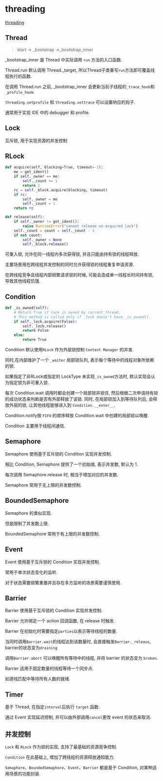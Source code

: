 # threading

[threading](https://docs.python.org/3/library/threading.html)

## Thread

> start -> _bootstrap ->_bootstrap_inner

_bootstrap_inner 是 Thread 中实际调用 `run` 方法的入口函数.

Thread.run 默认调用 Thread._target, 所以Thread子类重写`run`方法即可覆盖线程执行的函数.

在调用 Thread.run 之前, _bootstrap_inner 会更新当前子线程的`_trace_hook`和`_profile_hook`.

`threading.setprofile` 和 `threading.settrace` 可以设置响应的钩子.

通常用于实现 IDE 中的 debugger 和 profile.

## Lock

互斥锁, 用于实现资源的并发控制

## RLock

```python
def acquire(self, blocking=True, timeout=-1):
    me = get_ident()
    if self._owner == me:
        self._count += 1
        return 1
    rc = self._block.acquire(blocking, timeout)
    if rc:
        self._owner = me
        self._count = 1
    return rc

def release(self):
    if self._owner != get_ident():
        raise RuntimeError("cannot release un-acquired lock")
    self._count = count = self._count - 1
    if not count:
        self._owner = None
        self._block.release()
```

可重入锁, 允许在同一线程内多次获得锁, 并且只能由持有锁的线程释放.

主要场景用在跨线程并发控制的同时允许获得锁的线程重复申请资源.

在跨线程竞争且线程内部频繁请求锁的时候, 可能会造成单一线程长时间持有锁, 导致其他线程饥饿.

## Condition

```python
def _is_owned(self):
    # Return True if lock is owned by current_thread.
    # This method is called only if _lock doesn't have _is_owned().
    if self._lock.acquire(False):
        self._lock.release()
        return False
    else:
        return True
```

Condition 默认使用`RLock` 作为外层锁控制 `Context Manager` 的并发.

同时,在内部维护了一个 `_waiter` 局部锁队列, 表示每个等待中的线程对象所依赖的锁.

如果指定了非RLock或指定的 LockType 未实现`_is_owned`方法时, 默认实现会认为指定锁为非可重入锁.

每次 Condition.wait 调用时都会创建一个局部锁并锁住, 然后根据二次申请持有锁的成功状态来判断是否有外部释放了该锁.  同时, 在局部锁加入到等待队列后, 会释放外层的锁, 让其他线程能够进入到 `Condition.__enter__`.

Condition.notify按 `FIFO` 的顺序释放 Condition.wait 中创建的局部锁以唤醒.

Condition 主要用于线程间通信.

## Semaphore

Semaphore 使用基于互斥锁的 Condition 实现并发控制.

相比 Condition, Semaphore 提供了一个初始值, 表示并发数, 默认为 1.

每次调用 Semaphore.release 时, 相当于增加对应的并发数.

Semaphore 常用于无上限的并发数控制.

## BoundedSemaphore

Semaphore 的类似实现.

但是限制了并发数上限.

BoundedSemaphore 常用于有上限的并发数控制.

## Event

Event 使用基于互斥锁的 Condition 实现并发控制.

常用于单次状态变化的监听.

对于状态需要频繁重置并且存在多方监听的场景需要谨慎使用.

## Barrier

Barrier 使用基于互斥锁的 Condition 实现并发控制.

Barrier 允许绑定一个 action 回调函数, 在 release 时触发.

Barrier 在初始化时需要指定`parties`以表示等待线程的数量.

当同时调用`Barrier.wait`的线程达到该数量时, 会直接触发`Barrier._release`,  barrier的状态变为`draining`

调用`Barrier.abort` 可以唤醒所有等待中的线程, 并将 barrier 的状态变为 `broken`.

Barrier 适用于固定数量的线程等待一个同步点.

如游戏匹配中等待所有人数的就绪.

## Timer

基于 Thread, 在指定`interval`后执行 `target` 函数.

通过 Event 实现延迟控制, 并可以由外部调用`cancel`更改 event 的状态来取消.

## 并发控制

`Lock` 和 `RLock` 作为锁的实现, 支持了最基础的资源竞争控制.

`Condition` 在此基础上, 增加了跨线程的资源释放通知能力.

`Semaphore`、`BoundedSemaphore`、`Event`、`Barrier` 都是基于 Condition, 对某种适用场景的功能封装.
